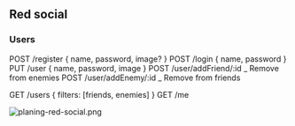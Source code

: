 ## Red social

### Users

POST /register { name, password, image? }
POST /login { name, password }
PUT /user { name, password, image }
POST /user/addFriend/:id _ Remove from enemies
POST /user/addEnemy/:id _ Remove from friends

GET /users { filters: [friends, enemies] }
GET /me

![planing-red-social.png](planing-red-social.png)
